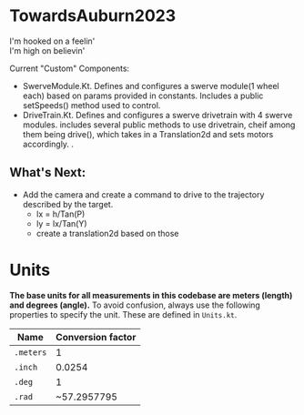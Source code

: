 # TowardsAuburn2023
I'm hooked on a feelin'  
I'm high on believin'  

Current "Custom" Components:  
- SwerveModule.Kt. Defines and configures a swerve module(1 wheel each) based on params provided in constants. Includes a public setSpeeds() method used to control.  
- DriveTrain.Kt. Defines and configures a swerve drivetrain with 4 swerve modules. includes several public methods to use drivetrain, cheif among them being drive(), which takes in a Translation2d and sets motors accordingly. .    

## What's Next:  
- Add the camera and create a command to drive to the trajectory described by the target.
    - lx = h/Tan(P)
    - ly = lx/Tan(Y)
    - create a translation2d based on those

# Units
**The base units for all measurements in this codebase are meters (length) and degrees (angle).**
To avoid confusion, always use the following properties to specify the unit. These are defined in `Units.kt`.

Name       | Conversion factor
-----------|---------------------
`.meters`  | 1
`.inch`    | 0.0254
`.deg`     | 1
`.rad`     | ~57.2957795